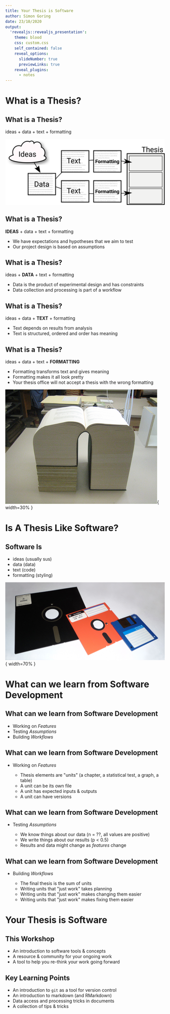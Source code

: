 ```yaml
---
title: Your Thesis is Software
author: Simon Goring
date: 23/10/2020
output:
  'revealjs::revealjs_presentation':
    theme: blood
    css: custom.css
    self_contained: false
    reveal_options:
      slideNumber: true
      previewLinks: true
    reveal_plugins:
      - notes
---
```


# What is a Thesis?

## What is a Thesis?

ideas + data + text + formatting

![](../images/ideapipeline.svg)

## What is a Thesis?

**IDEAS** + data + text + formatting

- We have expectations and hypotheses that we aim to test
- Our project design is based on assumptions

## What is a Thesis?

ideas + **DATA** + text + formatting

- Data is the product of experimental design and has constraints
- Data collection and processing is part of a workflow

## What is a Thesis?

ideas + data + **TEXT** + formatting

- Text depends on results from analysis
- Text is structured, ordered and order has meaning

## What is a Thesis?

ideas + data + text + **FORMATTING**

- Formatting transforms text and gives meaning
- Formatting makes it all look pretty
- Your thesis office will not accept a thesis with the wrong formatting

![](../images/thick-book.jpg){ width=30% }

# Is A Thesis Like Software?

## Software Is

- ideas (usually sus)
- data (data)
- text (code)
- formatting (styling)

![](../images/Floppy_disk_2009_G1.jpg){ width=70% }

# What can we learn from Software Development

## What can we learn from Software Development

- Working on _Features_
- Testing _Assumptions_
- Building _Workflows_

## What can we learn from Software Development

- Working on _Features_

  - Thesis elements are "units" (a chapter, a statistical test, a graph, a table)
  - A unit can be its own file
  - A unit has expected inputs & outputs
  - A unit can have versions

## What can we learn from Software Development

- Testing _Assumptions_

  - We know things about our data (n = ??, all values are positive)
  - We write things about our results (p < 0.5)
  - Results and data might change as _features_ change

## What can we learn from Software Development

- Building _Workflows_

  - The final thesis is the sum of units
  - Writing units that "just work" takes planning
  - Writing units that "just work" makes changing them easier
  - Writing units that "just work" makes fixing them easier

# Your Thesis is Software

## This Workshop

- An introduction to software tools & concepts
- A resource & community for your ongoing work
- A tool to help you re-think your work going forward

## Key Learning Points

- An introduction to `git` as a tool for version control
- An introduction to markdown (and RMarkdown)
- Data access and processing tricks in documents
- A collection of tips & tricks
